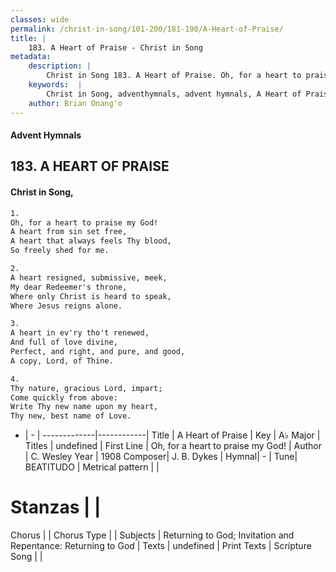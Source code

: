 ```yaml
---
classes: wide
permalink: /christ-in-song/101-200/181-190/A-Heart-of-Praise/
title: |
    183. A Heart of Praise - Christ in Song
metadata:
    description: |
        Christ in Song 183. A Heart of Praise. Oh, for a heart to praise my God! A heart from sin set free, A heart that always feels Thy blood, So freely shed for me.
    keywords:  |
        Christ in Song, adventhymnals, advent hymnals, A Heart of Praise, Oh, for a heart to praise my God!. 
    author: Brian Onang'o
---
```


#### Advent Hymnals
## 183. A HEART OF PRAISE
####  Christ in Song,

```txt
1.
Oh, for a heart to praise my God!
A heart from sin set free,
A heart that always feels Thy blood,
So freely shed for me.

2.
A heart resigned, submissive, meek,
My dear Redeemer's throne,
Where only Christ is heard to speak,
Where Jesus reigns alone.

3.
A heart in ev'ry tho't renewed,
And full of love divine,
Perfect, and right, and pure, and good,
A copy, Lord, of Thine.

4.
Thy nature, gracious Lord, impart;
Come quickly from above:
Write Thy new name upon my heart,
Thy new, best name of Love.

```

- |   -  |
-------------|------------|
Title | A Heart of Praise |
Key | A♭ Major |
Titles | undefined |
First Line | Oh, for a heart to praise my God! |
Author | C. Wesley
Year | 1908
Composer| J. B. Dykes |
Hymnal|  - |
Tune| BEATITUDO |
Metrical pattern | |
# Stanzas |  |
Chorus |  |
Chorus Type |  |
Subjects | Returning to God; Invitation and Repentance: Returning to God |
Texts | undefined |
Print Texts | 
Scripture Song |  |
    
